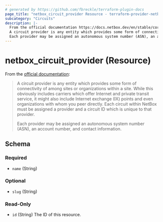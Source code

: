 ```yaml
---
# generated by https://github.com/fbreckle/terraform-plugin-docs
page_title: "netbox_circuit_provider Resource - terraform-provider-netbox"
subcategory: "Circuits"
description: |-
  From the official documentation https://docs.netbox.dev/en/stable/core-functionality/circuits/#providers:
  A circuit provider is any entity which provides some form of connectivity of among sites or organizations within a site. While this obviously includes carriers which offer Internet and private transit service, it might also include Internet exchange (IX) points and even organizations with whom you peer directly. Each circuit within NetBox must be assigned a provider and a circuit ID which is unique to that provider.
  Each provider may be assigned an autonomous system number (ASN), an account number, and contact information.
---
```


# netbox_circuit_provider (Resource)

From the [official documentation](https://docs.netbox.dev/en/stable/core-functionality/circuits/#providers):

> A circuit provider is any entity which provides some form of connectivity of among sites or organizations within a site. While this obviously includes carriers which offer Internet and private transit service, it might also include Internet exchange (IX) points and even organizations with whom you peer directly. Each circuit within NetBox must be assigned a provider and a circuit ID which is unique to that provider.
>
> Each provider may be assigned an autonomous system number (ASN), an account number, and contact information.



<!-- schema generated by tfplugindocs -->
## Schema

### Required

- `name` (String)

### Optional

- `slug` (String)

### Read-Only

- `id` (String) The ID of this resource.


